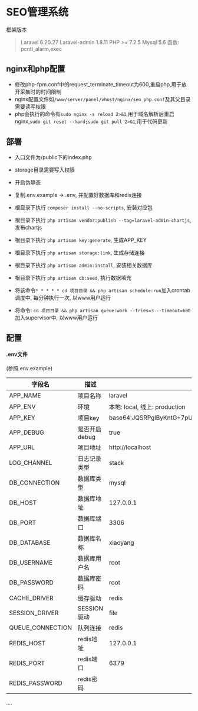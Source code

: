 SEO管理系统
===============
框架版本
> Laravel 6.20.27
>Laravel-admin 1.8.11
> PHP >= 7.2.5
> Mysql 5.6
> 函数: pcntl_alarm,exec


## nginx和php配置
- 修改php-fpm.conf中的request_terminate_timeout为600,重启php,用于放开采集时的时间限制
-  nginx配置文件如`/www/server/panel/vhost/nginx/seo_php.conf`及其父目录需要读写权限
- php会执行的命令有`sudo nginx -s reload 2>&1`,用于域名解析后重启nginx,`sudo git reset --hard;sudo git pull 2>&1`,用于代码更新

## 部署
- 入口文件为/public下的index.php

- storage目录需要写入权限

- 开启伪静态 

- 复制.env.example -> .env, 并配置好数据库和redis连接

- 根目录下执行 `composer install --no-scripts`, 安装对应包

- 根目录下执行 `php artisan vendor:publish --tag=laravel-admin-chartjs`, 发布chartjs

- 根目录下执行 `php artisan key:generate`, 生成APP_KEY

- 根目录下执行 `php artisan storage:link`, 生成存储连接

- 根目录下执行 `php artisan admin:install`, 安装相关数据库

- 根目录下执行 `php artisan db:seed`, 执行数据填充

- 将该命令`* * * * * cd 项目目录 && php artisan schedule:run`加入crontab调度中, 每分钟执行一次, 以www用户运行

- 将命令: `cd 项目目录 && php artisan queue:work --tries=3 --timeout=600` 加入supervisor中, 以www用户运行

## 配置
#### .env文件
(参照.env.example)

| 字段名  | 描述 | 例 |
| ------------- | ------------- | ------------- |
| APP_NAME  | 项目名称  | laravel  |
| APP_ENV  | 环境  | 本地: local, 线上: production  |
| APP_KEY  | 项目key  | base64:JQSRPglByKntG+7pUikfdFl1PhEhc1Pse2B9Ek543xU=  |
| APP_DEBUG  | 是否开启debug  | true  |
| APP_URL  | 项目地址  | http://localhost  |
| LOG_CHANNEL  | 日志记录类型  | stack  |
| DB_CONNECTION  | 数据库类型  | mysql  |
| DB_HOST  | 数据库地址  | 127.0.0.1  |
| DB_PORT  | 数据库端口  | 3306  |
| DB_DATABASE  | 数据库名称  | xiaoyang  |
| DB_USERNAME  | 数据库用户名  | root  |
| DB_PASSWORD  | 数据库密码  | root  |
| CACHE_DRIVER  | 缓存驱动  | redis  |
| SESSION_DRIVER  | SESSION驱动  | file  |
| QUEUE_CONNECTION  | 队列连接  | redis  |
| REDIS_HOST  | redis地址  | 127.0.0.1  |
| REDIS_PORT  | redis端口  | 6379  |
| REDIS_PASSWORD  | redis密码  |   |
....
